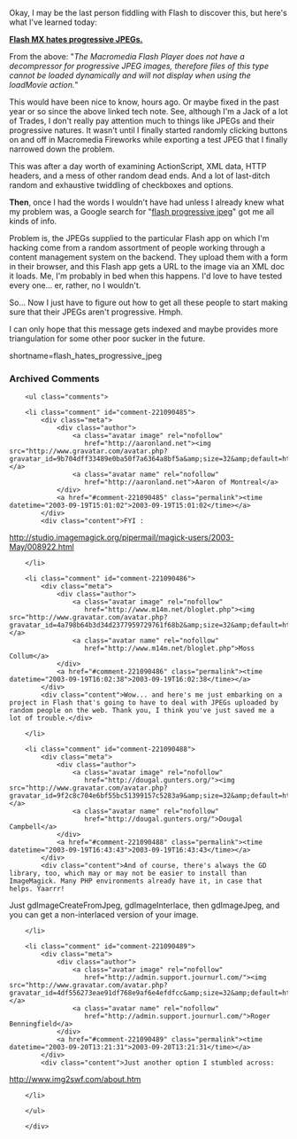 <p>
Okay, I may be the last person fiddling with Flash to
discover this, but here's what I've learned today:
</p>
<p>
<a href="http://www.macromedia.com/support/flash/ts/documents/cant_load_jpg.htm"><b>Flash MX hates progressive JPEGs.</b></a>
</p>
<p>
From the above: "<i>The Macromedia Flash Player does not have a
decompressor for progressive JPEG images, therefore files of this type
cannot be loaded dynamically and will not display when using the
loadMovie action.</i>"
</p>
<p>
This would have been nice to know, hours ago.  Or maybe fixed in
the past year or so since the above linked tech note.  See, although
I'm a Jack of a lot of Trades, I don't really pay attention much
to things like JPEGs and their progressive natures.  It wasn't
until I finally started randomly clicking buttons on and off in
Macromedia Fireworks while exporting a test JPEG that I finally
narrowed down the problem.
</p>
<p>
This was after a day worth of examining ActionScript, XML data,
HTTP headers, and a mess of other random dead ends.  And a lot of
last-ditch random and exhaustive twiddling of checkboxes and
options.
</p>
<p>
<b>Then</b>, once I had the words I
wouldn't have had unless I already knew what my problem was, a Google search for
"<a href="http://www.google.com/search?q=flash+progressive+jpeg&ie=UTF-8&oe=UTF-8">flash progressive jpeg</a>"
got me all kinds of info.
</p>
<p>
Problem is, the JPEGs supplied to the particular Flash app on which
I'm hacking come from a random assortment of people working through
a content management system on the backend.  They upload them
with a form in their browser, and this Flash app gets a URL to the
image via an XML doc it loads.  Me, I'm probably in bed when this
happens.  I'd love to have tested every one... er, rather, no I
wouldn't.
</p>
<p>
So... Now I just have to figure out how to get all these people
to start making sure that their JPEGs aren't progressive.  Hmph.
</p>
<p>
I can only hope that this message gets indexed and maybe provides
more triangulation for some other poor sucker in the future.
</p>
<!--more-->
shortname=flash_hates_progressive_jpeg

<div id="comments" class="comments archived-comments">
            <h3>Archived Comments</h3>
            
        <ul class="comments">
            
        <li class="comment" id="comment-221090485">
            <div class="meta">
                <div class="author">
                    <a class="avatar image" rel="nofollow" 
                       href="http://aaronland.net"><img src="http://www.gravatar.com/avatar.php?gravatar_id=9b704dff33489e0ba50f7a6364a8bf5a&amp;size=32&amp;default=http://mediacdn.disqus.com/1320279820/images/noavatar32.png"/></a>
                    <a class="avatar name" rel="nofollow" 
                       href="http://aaronland.net">Aaron of Montreal</a>
                </div>
                <a href="#comment-221090485" class="permalink"><time datetime="2003-09-19T15:01:02">2003-09-19T15:01:02</time></a>
            </div>
            <div class="content">FYI : 

http://studio.imagemagick.org/pipermail/magick-users/2003-May/008922.html</div>
            
        </li>
    
        <li class="comment" id="comment-221090486">
            <div class="meta">
                <div class="author">
                    <a class="avatar image" rel="nofollow" 
                       href="http://www.m14m.net/bloglet.php"><img src="http://www.gravatar.com/avatar.php?gravatar_id=4a798b64b3d34d2377959729761f68b2&amp;size=32&amp;default=http://mediacdn.disqus.com/1320279820/images/noavatar32.png"/></a>
                    <a class="avatar name" rel="nofollow" 
                       href="http://www.m14m.net/bloglet.php">Moss Collum</a>
                </div>
                <a href="#comment-221090486" class="permalink"><time datetime="2003-09-19T16:02:38">2003-09-19T16:02:38</time></a>
            </div>
            <div class="content">Wow... and here's me just embarking on a project in Flash that's going to have to deal with JPEGs uploaded by random people on the web. Thank you, I think you've just saved me a lot of trouble.</div>
            
        </li>
    
        <li class="comment" id="comment-221090488">
            <div class="meta">
                <div class="author">
                    <a class="avatar image" rel="nofollow" 
                       href="http://dougal.gunters.org/"><img src="http://www.gravatar.com/avatar.php?gravatar_id=9f2c8c704e6bf55bc51399157c5283a9&amp;size=32&amp;default=http://mediacdn.disqus.com/1320279820/images/noavatar32.png"/></a>
                    <a class="avatar name" rel="nofollow" 
                       href="http://dougal.gunters.org/">Dougal Campbell</a>
                </div>
                <a href="#comment-221090488" class="permalink"><time datetime="2003-09-19T16:43:43">2003-09-19T16:43:43</time></a>
            </div>
            <div class="content">And of course, there's always the GD library, too, which may or may not be easier to install than ImageMagick. Many PHP environments already have it, in case that helps. Yaarrr!

Just gdImageCreateFromJpeg, gdImageInterlace, then gdImageJpeg, and you can get a non-interlaced version of your image.</div>
            
        </li>
    
        <li class="comment" id="comment-221090489">
            <div class="meta">
                <div class="author">
                    <a class="avatar image" rel="nofollow" 
                       href="http://admin.support.journurl.com/"><img src="http://www.gravatar.com/avatar.php?gravatar_id=4df556273eae91df768e9af6e4efdfcc&amp;size=32&amp;default=http://mediacdn.disqus.com/1320279820/images/noavatar32.png"/></a>
                    <a class="avatar name" rel="nofollow" 
                       href="http://admin.support.journurl.com/">Roger Benningfield</a>
                </div>
                <a href="#comment-221090489" class="permalink"><time datetime="2003-09-20T13:21:31">2003-09-20T13:21:31</time></a>
            </div>
            <div class="content">Just another option I stumbled across:

http://www.img2swf.com/about.htm</div>
            
        </li>
    
        </ul>
    
        </div>
    